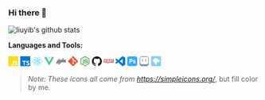 ### Hi there 👋

![liuyib's github stats](https://github-readme-stats.vercel.app/api?username=liuyib&show_icons=true)

<!--
**liuyib/liuyib** is a ✨ _special_ ✨ repository because its `README.md` (this file) appears on your GitHub profile.

Here are some ideas to get you started:

- 🔭 I’m currently working on ...
- 🌱 I’m currently learning ...
- 👯 I’m looking to collaborate on ...
- 🤔 I’m looking for help with ...
- 💬 Ask me about ...
- 📫 How to reach me: ...
- 😄 Pronouns: ...
- ⚡ Fun fact: ...
-->

**Languages and Tools:**

<code><img height="20" src="./assets/javascript.svg" title="JavaScript"></code>
<code><img height="20" src="./assets/typescript.svg" title="TypeScript"></code>
<code><img height="20" src="./assets/react.svg" title="React"></code>
<code><img height="20" src="./assets/vue-dot-js.svg" title="Vue"></code>
<code><img height="20" src="./assets/stylus.svg" title="Stylus"></code>
<code><img height="20" src="./assets/git.svg" title="Git"></code>
<code><img height="20" src="./assets/node-dot-js.svg" title="Node.js"></code>
<code><img height="20" src="./assets/github.svg" title="Github"></code>
<code><img height="20" src="./assets/npm.svg" title="NPM"></code>
<code><img height="20" src="./assets/visualstudiocode.svg" title="Visual Studio Code"></code>
<code><img height="20" src="./assets/adobephotoshop.svg" title="PhotoShop"></code>
<code><img height="20" src="./assets/aseprite.svg" title="Aseprite"></code>
<code><img height="20" src="./assets/mdnwebdocs.svg" title="MDN Web Docs"></code>

> _Note: These icons all come from https://simpleicons.org/_, but fill color by me.
